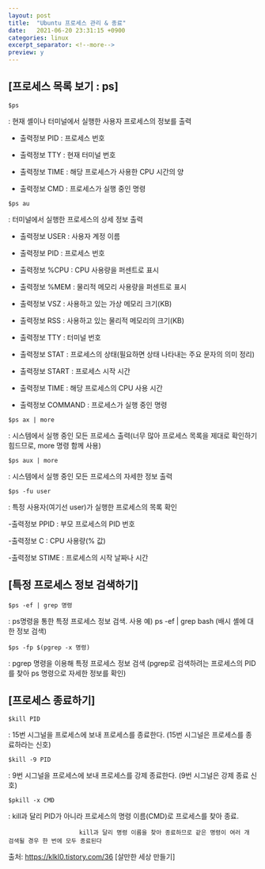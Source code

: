 ```yaml
---
layout: post
title:  "Ubuntu 프로세스 관리 & 종료"
date:   2021-06-20 23:31:15 +0900
categories: linux
excerpt_separator: <!--more-->
preview: y
---
```


## [프로세스 목록 보기 : ps]

```
$ps 
```

  : 현재 셸이나 터미널에서 실행한 사용자 프로세스의 정보를 출력

- 출력정보 PID : 프로세스 번호

- 출력정보 TTY : 현재 터미널 번호

- 출력정보 TIME : 해당 프로세스가 사용한 CPU 시간의 양

- 출력정보 CMD : 프로세스가 실행 중인 명령
<!--more-->
 
```
$ps au 
```

: 터미널에서 실행한 프로세스의 상세 정보 출력

- 출력정보 USER : 사용자 계정 이름

- 출력정보 PID : 프로세스 번호

- 출력정보 %CPU : CPU 사용량을 퍼센트로 표시

- 출력정보 %MEM : 물리적 메모리 사용량을 퍼센트로 표시

- 출력정보 VSZ : 사용하고 있는 가상 메모리 크기(KB)

- 출력정보 RSS : 사용하고 있는 물리적 메모리의 크기(KB)

- 출력정보 TTY : 터미널 번호

- 출력정보 STAT : 프로세스의 상태(필요하면 상태 나타내는 주요 문자의 의미 정리)

- 출력정보 START : 프로세스 시작 시간

- 출력정보 TIME : 해당 프로세스의 CPU 사용 시간

- 출력정보 COMMAND : 프로세스가 실행 중인 명령

 
```
$ps ax | more
```

   : 시스템에서 실행 중인 모든 프로세스 출력(너무 많아 프로세스 목록을 제대로 확인하기 힘드므로, more 명령 함께 사용)

 
```
$ps aux | more
```

   : 시스템에서 실행 중인 모든 프로세스의 자세한 정보 출력

 
```
$ps -fu user
```

   : 특정 사용자(여기선 user)가 실행한 프로세스의 목록 확인

-출력정보 PPID : 부모 프로세스의 PID 번호

-출력정보 C : CPU 사용량(% 값) 

-출력정보 STIME : 프로세스의 시작 날짜나 시간

 

 

 

## [특정 프로세스 정보 검색하기]

```
$ps -ef | grep 명령
```

   : ps명령을 통한 특정 프로세스 정보 검색. 사용 예) ps -ef | grep bash (배시 셸에 대한 정보 검색) 

 
```
$ps -fp $(pgrep -x 명령)
```

 : pgrep 명령을 이용해 특정 프로세스 정보 검색 (pgrep로 검색하려는 프로세스의 PID를 찾아 ps 명령으로 자세한 정보를 확인)

 

 

 

## [프로세스 종료하기]

```
$kill PID
```

  : 15번 시그널을 프로세스에 보내 프로세스를 종료한다. (15번 시그널은 프로세스를 종료하라는 신호)

 
```
$kill -9 PID
```

 : 9번 시그널을 프로세스에 보내 프로세스를 강제 종료한다. (9번 시그널은 강제 종료 신호)

 
```
$pkill -x CMD
```

 : kill과 달리 PID가 아니라 프로세스의 명령 이름(CMD)로 프로세스를 찾아 종료.

                        kill과 달리 명령 이름을 찾아 종료하므로 같은 명령이 여러 개 검색될 경우 한 번에 모두 종료된다



출처: https://klkl0.tistory.com/36 [살만한 세상 만들기]